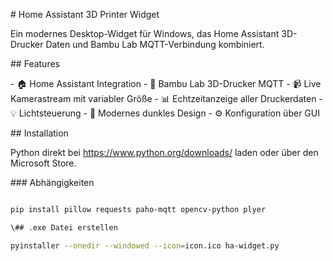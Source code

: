 \# Home Assistant 3D Printer Widget

Ein modernes Desktop-Widget für Windows, das Home Assistant 3D-Drucker Daten und Bambu Lab MQTT-Verbindung kombiniert.

\## Features

\- 🏠 Home Assistant Integration
\- 📡 Bambu Lab 3D-Drucker MQTT
\- 📹 Live Kamerastream mit variabler Größe
\- 📊 Echtzeitanzeige aller Druckerdaten
\- 💡 Lichtsteuerung
\- 🎨 Modernes dunkles Design
\- ⚙️ Konfiguration über GUI

\## Installation

Python direkt bei https://www.python.org/downloads/ laden oder über den Microsoft Store.

\### Abhängigkeiten

```bash

pip install pillow requests paho-mqtt opencv-python plyer

\## .exe Datei erstellen

pyinstaller --onedir --windowed --icon=icon.ico ha-widget.py

